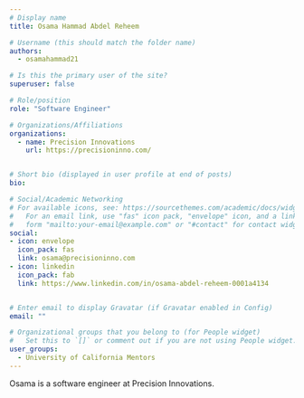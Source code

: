 ```yaml
---
# Display name
title: Osama Hammad Abdel Reheem

# Username (this should match the folder name)
authors:
  - osamahammad21

# Is this the primary user of the site?
superuser: false

# Role/position
role: "Software Engineer"

# Organizations/Affiliations
organizations:
  - name: Precision Innovations
    url: https://precisioninno.com/


# Short bio (displayed in user profile at end of posts)
bio: 

# Social/Academic Networking
# For available icons, see: https://sourcethemes.com/academic/docs/widgets/#icons
#   For an email link, use "fas" icon pack, "envelope" icon, and a link in the
#   form "mailto:your-email@example.com" or "#contact" for contact widget.
social:
- icon: envelope
  icon_pack: fas
  link: osama@precisioninno.com
- icon: linkedin
  icon_pack: fab
  link: https://www.linkedin.com/in/osama-abdel-reheem-0001a4134


# Enter email to display Gravatar (if Gravatar enabled in Config)
email: ""

# Organizational groups that you belong to (for People widget)
#   Set this to `[]` or comment out if you are not using People widget.  
user_groups:
  - University of California Mentors
---
```

Osama is a software engineer at Precision Innovations.

